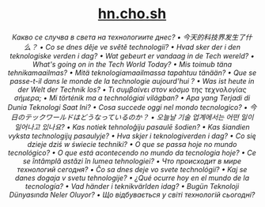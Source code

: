 <h1 align="center">
  <a href="https://hn.cho.sh">hn.cho.sh</a>
</h1>

<h6 align="center">
Какво се случва в света на технологиите днес? •
今天的科技界发生了什么？ •
Co se dnes děje ve světě technologií? •
Hvad sker der i den teknologiske verden i dag? •
Wat gebeurt er vandaag in de Tech wereld? •
What's going on in the Tech World Today? •
Mis toimub täna tehnikamaailmas? •
Mitä teknologiamaailmassa tapahtuu tänään? •
Que se passe-t-il dans le monde de la technologie aujourd'hui ? •
Was ist heute in der Welt der Technik los? •
Τι συμβαίνει στον κόσμο της τεχνολογίας σήμερα; •
Mi történik ma a technológiai világban? •
Apa yang Terjadi di Dunia Teknologi Saat Ini? •
Cosa succede oggi nel mondo tecnologico? •
今日のテックワールドはどうなっているのか？ •
오늘날 기술 업계에서는 어떤 일이 일어나고 있나요? •
Kas notiek tehnoloģiju pasaulē šodien? •
Kas šiandien vyksta technologijų pasaulyje? •
Hva skjer i teknologiverden i dag? •
Co się dzieje dziś w świecie techniki? •
O que se passa hoje no mundo tecnológico? •
O que está acontecendo no mundo da tecnologia hoje? •
Ce se întâmplă astăzi în lumea tehnologiei? •
Что происходит в мире технологий сегодня? •
Čo sa dnes deje vo svete technológií? •
Kaj se danes dogaja v svetu tehnologije? •
¿Qué ocurre hoy en el mundo de la tecnología? •
Vad händer i teknikvärlden idag? •
Bugün Teknoloji Dünyasında Neler Oluyor? •
Що відбувається у світі технологій сьогодні?
</h6>
